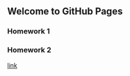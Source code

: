 ## Welcome to GitHub Pages


### Homework 1
### Homework 2

[link](https://moodle.boun.edu.tr/mod/lti/view.php?id=576001)
